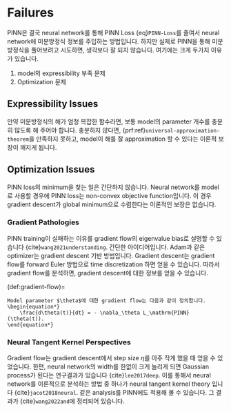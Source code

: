# Failures

PINN은 결국 neural network를 통해 PINN Loss {eq}`PINN-Loss`를 줄여서 neural network에 미분방정식 정보를 주입하는 방법입니다.
하지만 실제로 PINN을 통해 미분방정식을 풀어보려고 시도하면, 생각보다 잘 되지 않습니다.
여기에는 크게 두가지 이유가 있습니다.
1. model의 expressibility 부족 문제
2. Optimization 문제


## Expressibility Issues
만약 미분방정식의 해가 엄청 복잡한 함수라면, 보통 model의 parameter 개수를 충분히 많도록 해 주어야 합니다.
충분하지 않다면, {prf:ref}`universal-approximation-theorem`을 만족하지 못하고, model이 해를 잘 approximation 할 수 있다는 이론적 보장이 깨지게 됩니다.


## Optimization Issues
PINN loss의 minimum을 찾는 일은 간단하지 않습니다.
Neural network를 model로 사용할 경우에 PINN loss는 non-convex objective function입니다.
이 경우 gradient descent가 global minimum으로 수렴한다는 이론적인 보장은 없습니다.


### Gradient Pathologies
PINN training이 실패하는 이유를 gradient flow의 eigenvalue bias로 설명할 수 있습니다 {cite}`wang2021understanding`.
간단한 아이디어입니다.
Adam과 같은 optimizer는 gradient descent 기반 방법입니다.
Gradient descent는 gradient flow를 forward Euler 방법으로 time discretization 하면 얻을 수 있습니다.
따라서 gradient flow를 분석하면, gradient descent에 대한 정보를 얻을 수 있습니다.

(def:gradient-flow)=
```{prf:definition}
Model parameter $\theta$에 대한 gradient flow는 다음과 같이 정의합니다.
\begin{equation*}
    \frac{d\theta(t)}{dt} = - \nabla_\theta L_\mathrm{PINN}(\theta(t)).
\end{equation*}
```


### Neural Tangent Kernel Perspectives
Gradient flow는 gradient descent에서 step size $\eta$를 아주 작게 했을 때 얻을 수 있었습니다.
한편, neural network의 width를 한없이 크게 늘리게 되면 Gaussian process가 된다는 연구결과가 있습니다 {cite}`lee2017deep`.
이를 통해서 neural network를 이론적으로 분석하는 방법 중 하나가 neural tangent kernel theory 입니다 {cite}`jacot2018neural`.
같은 analysis를 PINN에도 적용해 볼 수 있습니다.
그 결과가 {cite}`wang2022and`에 정리되어 있습니다.
